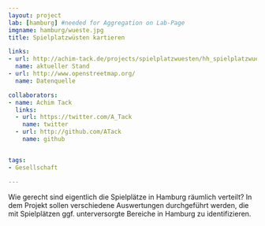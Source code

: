 ```yaml
---
layout: project
lab: [hamburg] #needed for Aggregation on Lab-Page
imgname: hamburg/wueste.jpg
title: Spielplatzwüsten kartieren

links:
- url: http://achim-tack.de/projects/spielplatzwuesten/hh_spielplatzwuesten.html
  name: aktueller Stand
- url: http://www.openstreetmap.org/
  name: Datenquelle

collaborators:
- name: Achim Tack
  links:
  - url: https://twitter.com/A_Tack
    name: twitter
  - url: http://github.com/ATack
    name: github


tags:
- Gesellschaft

---
```


Wie gerecht sind eigentlich die Spielplätze in Hamburg räumlich verteilt? In dem Projekt sollen verschiedene Auswertungen durchgeführt werden, die mit Spielplätzen ggf. unterversorgte Bereiche in Hamburg zu identifizieren.

